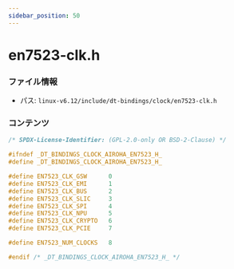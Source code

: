 ```yaml
---
sidebar_position: 50
---
```

# en7523-clk.h

### ファイル情報

- パス: `linux-v6.12/include/dt-bindings/clock/en7523-clk.h`

### コンテンツ

```h
/* SPDX-License-Identifier: (GPL-2.0-only OR BSD-2-Clause) */

#ifndef _DT_BINDINGS_CLOCK_AIROHA_EN7523_H_
#define _DT_BINDINGS_CLOCK_AIROHA_EN7523_H_

#define EN7523_CLK_GSW		0
#define EN7523_CLK_EMI		1
#define EN7523_CLK_BUS		2
#define EN7523_CLK_SLIC		3
#define EN7523_CLK_SPI		4
#define EN7523_CLK_NPU		5
#define EN7523_CLK_CRYPTO	6
#define EN7523_CLK_PCIE		7

#define EN7523_NUM_CLOCKS	8

#endif /* _DT_BINDINGS_CLOCK_AIROHA_EN7523_H_ */

```
